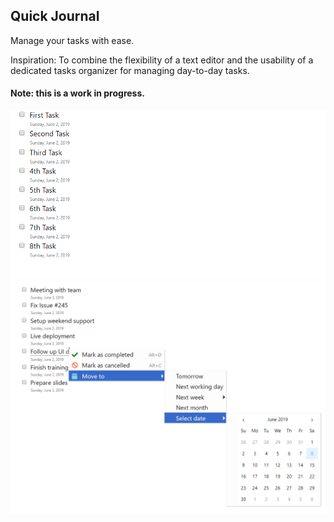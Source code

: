 ## Quick Journal

Manage your tasks with ease.

Inspiration: To combine the flexibility of a text editor and the usability of a dedicated tasks organizer for managing day-to-day tasks. 

#### Note: this is a work in progress.


![](Quick-Journal.gif)
![](2019-06-08-02-37-17.png)
